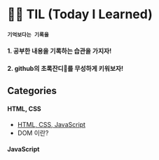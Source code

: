 # 🏃‍♀️ TIL (Today I Learned)


#### ` 기억보다는 기록을 ` 
#### 1. 공부한 내용을 기록하는 습관을 가지자!
#### 2. github의 초록잔디🌱를 무성하게 키워보자!

## Categories
#### HTML, CSS
- [HTML, CSS, JavaScript](https://github.com/eazisilver/TIL/blob/83e601355ea6cebbae9d6479a1b8096acd185911/HTML,%20CSS/HTML,%20CSS,%20JavaScript.md)
- DOM 이란?

#### JavaScript
